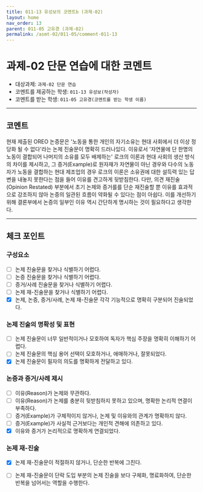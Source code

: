 ```yaml
---
title: 011-13 유성보의 코멘트b (과제-02) 
layout: home
nav_order: 13
parent: 011-05 고유경 (과제-02)
permalink: /asmt-02/011-05/comment-011-13
---
```


# 과제-02 단문 연습에 대한 코멘트

- 대상과제: `과제-02 단문 연습`
- 코멘트를 제공하는 학생: `011-13 유성보(작성자)` 
- 코멘트를 받는 학생: `011-05 고유경(코멘트를 받는 학생 이름)` 

---

## 코멘트

현재 제출된 OREO 논증문은 '노동을 통한 개인의 자기소유는 현대 사회에서 더 이상 정당화 될 수 없다'라는 논제 진술문이 명확히 드러나있다. 이유로서 '자연물에 단 한명의 노동이 결합되어 나머지의 소유를 모두 배제하는' 로크의 이론과 현대 사회의 생산 방식의 차이를 제시하고, 그 증거(Example)로 원자재가 자연물이 아닌 경우와 다수의 노동자가 노동을 결합하는 현대 제조업의 경우 로크의 이론은 소유권에 대한 설득력 있는 답변을 내놓지 못한다는 점을 들어 이유를 견고하게 뒷받침한다. 다만, 의견 재진술(Opinion Restated) 부분에서 초기 논제와 증거를를 단순 재진술할 뿐 이유를 효과적으로 강조하지 않아 논증의 일관된 흐름이 약화될 수 있다는 점이 아쉽다. 이를 개선하기 위해 결론부에서 논증의 일부인 이유 역시 간단하게 명시하는 것이 필요하다고 생각한다.
  
---

## 체크 포인트

### **구성요소**
- [ ] 논제 진술문을 찾거나 식별하기 어렵다.
- [ ] 논증 진술문을 찾거나 식별하기 어렵다.
- [ ] 증거/사례 진술문을 찾거나 식별하기 어렵다.
- [ ] 논제 재-진술문을 찾거나 식별하기 어렵다.
- [x] 논제, 논증, 증거/사례, 논제 재-진술문 각각 기능적으로 명확히 구분되어 진술되었다.

### **논제 진술의 명확성 및 표현**  
- [ ] 논제 진술문이 너무 일반적이거나 모호하여 독자가 핵심 주장을 명확히 이해하기 어렵다.  
- [ ] 논제 진술문의 핵심 용어 선택이 모호하거나, 애매하거나, 잘못되었다.  
- [x] 논제 진술문이 필자의 의도를 명확하게 전달하고 있다.  

### **논증과 증거/사례 제시**  
- [ ] 이유(Reason)가 논제와 무관하다.
- [ ] 이유(Reason)가 논제를 충분히 뒷받침하지 못하고 있으며, 명확한 논리적 연결이 부족하다.  
- [ ] 증거(Example)가 구체적이지 않거나, 논제 및 이유와의 관계가 명확하지 않다. 
- [ ] 증거(Example)가 사실적 근거보다는 개인적 견해에 의존하고 있다.  
- [x] 이유와 증거가 논리적으로 명확하게 연결되었다.  

### **논제 재-진술**  
- [x] 논제 재-진술문이 적절하지 않거나, 단순한 반복에 그친다.   
- [ ] 논제 재-진술문이 단락 도입 부분의 논제 진술을 보다 구체화, 명료화하여, 단순한 반복을 넘어서는 역할을 수행한다.  

